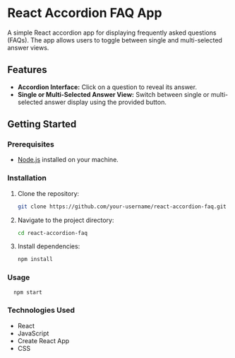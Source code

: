 # React Accordion FAQ App

A simple React accordion app for displaying frequently asked questions (FAQs). The app allows users to toggle between single and multi-selected answer views.

## Features

- **Accordion Interface:** Click on a question to reveal its answer.
- **Single or Multi-Selected Answer View:** Switch between single or multi-selected answer display using the provided button.

## Getting Started

### Prerequisites

- [Node.js](https://nodejs.org/) installed on your machine.

### Installation

1. Clone the repository:

   ```bash
   git clone https://github.com/your-username/react-accordion-faq.git

   ```

2. Navigate to the project directory:

   ```bash
   cd react-accordion-faq
   ```

3. Install dependencies:
   ```bash
   npm install
   ```

### Usage

```bash
  npm start
```

### Technologies Used

- React
- JavaScript
- Create React App
- CSS
